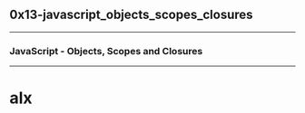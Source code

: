 ## 0x13-javascript_objects_scopes_closures
***
### JavaScript - Objects, Scopes and Closures
***
# alx
